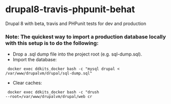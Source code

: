 # drupal8-travis-phpunit-behat
Drupal 8 with beta, travis and PHPunit tests for dev and production

### Note: The quickest way to import a production database locally with this setup is to do the following:

- Drop a .sql dump file into the project root (e.g. sql-dump.sql).
- Import the database: 

<code> docker exec ddkits_docker bash -c "mysql drupal < /var/www/drupalvm/drupal/sql-dump.sql" </code>

- Clear caches: 

<code> docker exec ddkits_docker bash -c "drush --root=/var/www/drupalvm/drupal/web cr </code>
